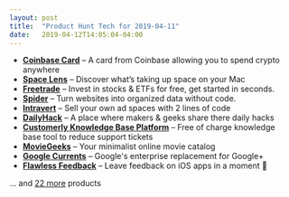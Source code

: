 ```yaml
---
layout: post
title:  "Product Hunt Tech for 2019-04-11"
date:   2019-04-12T14:05:04-04:00
---
```


* **[Coinbase Card](https://www.producthunt.com/posts/coinbase-card?utm_campaign=producthunt-api&utm_medium=api&utm_source=Application%3A+Daily+Digest+RSS+%28ID%3A+3202%29)** – A card from Coinbase allowing you to spend crypto anywhere
* **[Space Lens](https://www.producthunt.com/posts/space-lens?utm_campaign=producthunt-api&utm_medium=api&utm_source=Application%3A+Daily+Digest+RSS+%28ID%3A+3202%29)** – Discover what’s taking up space on your Mac
* **[Freetrade](https://www.producthunt.com/posts/freetrade?utm_campaign=producthunt-api&utm_medium=api&utm_source=Application%3A+Daily+Digest+RSS+%28ID%3A+3202%29)** – Invest in stocks & ETFs for free, get started in seconds.
* **[Spider](https://www.producthunt.com/posts/spider?utm_campaign=producthunt-api&utm_medium=api&utm_source=Application%3A+Daily+Digest+RSS+%28ID%3A+3202%29)** – Turn websites into organized data without code.
* **[Intravert](https://www.producthunt.com/posts/intravert?utm_campaign=producthunt-api&utm_medium=api&utm_source=Application%3A+Daily+Digest+RSS+%28ID%3A+3202%29)** – Sell your own ad spaces with 2 lines of code
* **[DailyHack](https://www.producthunt.com/posts/dailyhack-2?utm_campaign=producthunt-api&utm_medium=api&utm_source=Application%3A+Daily+Digest+RSS+%28ID%3A+3202%29)** – A place where makers & geeks share there daily hacks
* **[Customerly Knowledge Base Platform](https://www.producthunt.com/posts/customerly-knowledge-base-platform?utm_campaign=producthunt-api&utm_medium=api&utm_source=Application%3A+Daily+Digest+RSS+%28ID%3A+3202%29)** – Free of charge knowledge base tool to reduce support tickets
* **[MovieGeeks](https://www.producthunt.com/posts/moviegeeks?utm_campaign=producthunt-api&utm_medium=api&utm_source=Application%3A+Daily+Digest+RSS+%28ID%3A+3202%29)** – Your minimalist online movie catalog
* **[Google Currents](https://www.producthunt.com/posts/google-currents?utm_campaign=producthunt-api&utm_medium=api&utm_source=Application%3A+Daily+Digest+RSS+%28ID%3A+3202%29)** – Google's enterprise replacement for Google+
* **[Flawless Feedback](https://www.producthunt.com/posts/flawless-feedback?utm_campaign=producthunt-api&utm_medium=api&utm_source=Application%3A+Daily+Digest+RSS+%28ID%3A+3202%29)** – Leave feedback on iOS apps in a moment 📣

… and [22 more](https://www.producthunt.com/tech) products